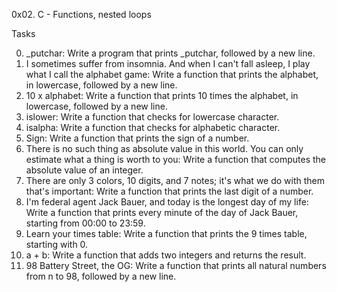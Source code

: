 0x02. C - Functions, nested loops

Tasks

0. _putchar: Write a program that prints _putchar, followed by a new line.
1. I sometimes suffer from insomnia. And when I can't fall asleep, I play what I call the alphabet game: Write a function that prints the alphabet, in lowercase, followed by a new line.
2. 10 x alphabet: Write a function that prints 10 times the alphabet, in lowercase, followed by a new line.
3. islower: Write a function that checks for lowercase character.
4. isalpha: Write a function that checks for alphabetic character.
5. Sign: Write a function that prints the sign of a number.
6. There is no such thing as absolute value in this world. You can only estimate what a thing is worth to you: Write a function that computes the absolute value of an integer.
7. There are only 3 colors, 10 digits, and 7 notes; it's what we do with them that's important: Write a function that prints the last digit of a number.
8. I'm federal agent Jack Bauer, and today is the longest day of my life: Write a function that prints every minute of the day of Jack Bauer, starting from 00:00 to 23:59.
9. Learn your times table: Write a function that prints the 9 times table, starting with 0.
10. a + b: Write a function that adds two integers and returns the result.
11. 98 Battery Street, the OG: Write a function that prints all natural numbers from n to 98, followed by a new line.

